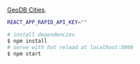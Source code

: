 [GeoDB Cities](https://rapidapi.com/wirefreethought/api/geodb-cities).

```bash
REACT_APP_RAPID_API_KEY=""
```

```bash
# install dependencies
$ npm install
# serve with hot reload at localhost:3000
$ npm start
```
